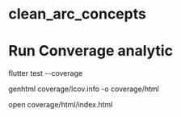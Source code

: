 # clean_arc_concepts

# Run Converage analytic

flutter test --coverage

genhtml coverage/lcov.info -o coverage/html

open coverage/html/index.html
